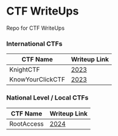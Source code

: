 # CTF WriteUps
 Repo for CTF WriteUps

### International CTFs

 | CTF Name | Writeup Link |
 | --- | --- |
 | KnightCTF | [2023](./KnightCTF-2023/writeup.md) |
 | KnowYourClickCTF | [2023](./KnowYourClick-2023/writeup.md) |

### National Level / Local CTFs

 | CTF Name | Writeup Link |
 | --- | --- |
 | RootAccess | [2024](https://bird-sleep-76f.notion.site/Root-Access-CTF-2024-3f2aff72f90c4d24a178afb34f4729d6) |

